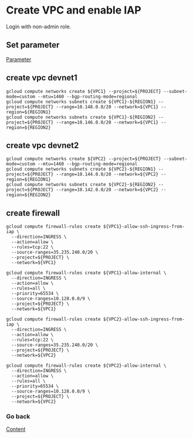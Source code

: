 # Create VPC and enable IAP
Login with non-admin role.

## Set parameter
[Parameter](https://github.com/adithaha/gcp-tutorial/blob/main/vpc/parameter.md)

## create vpc devnet1
```
gcloud compute networks create ${VPC1} --project=${PROJECT} --subnet-mode=custom --mtu=1460 --bgp-routing-mode=regional
gcloud compute networks subnets create ${VPC1}-${REGION1} --project=${PROJECT} --range=10.148.0.0/20 --network=${VPC1} --region=${REGION1}
gcloud compute networks subnets create ${VPC1}-${REGION2} --project=${PROJECT} --range=10.146.0.0/20 --network=${VPC1} --region=${REGION2}
```
## create vpc devnet2
```
gcloud compute networks create ${VPC2} --project=${PROJECT} --subnet-mode=custom --mtu=1460 --bgp-routing-mode=regional
gcloud compute networks subnets create ${VPC2}-${REGION1} --project=${PROJECT} --range=10.144.0.0/20 --network=${VPC2} --region=${REGION1}
gcloud compute networks subnets create ${VPC2}-${REGION2} --project=${PROJECT} --range=10.142.0.0/20 --network=${VPC2} --region=${REGION2}
```
## create firewall
```
gcloud compute firewall-rules create ${VPC1}-allow-ssh-ingress-from-iap \
  --direction=INGRESS \
  --action=allow \
  --rules=tcp:22 \
  --source-ranges=35.235.240.0/20 \
  --project=${PROJECT} \
  --network=${VPC1}
  
gcloud compute firewall-rules create ${VPC1}-allow-internal \
  --direction=INGRESS \
  --action=allow \
  --rules=all \
  --priority=65534 \
  --source-ranges=10.128.0.0/9 \
  --project=${PROJECT} \
  --network=${VPC1}
```

```
gcloud compute firewall-rules create ${VPC2}-allow-ssh-ingress-from-iap \
  --direction=INGRESS \
  --action=allow \
  --rules=tcp:22 \
  --source-ranges=35.235.240.0/20 \
  --project=${PROJECT} \
  --network=${VPC2}
  
gcloud compute firewall-rules create ${VPC2}-allow-internal \
  --direction=INGRESS \
  --action=allow \
  --rules=all \
  --priority=65534 \
  --source-ranges=10.128.0.0/9 \
  --project=${PROJECT} \
  --network=${VPC2}
```

### Go back
[Content](https://github.com/adithaha/gcp-tutorial/blob/main/vpc/readme.md)
